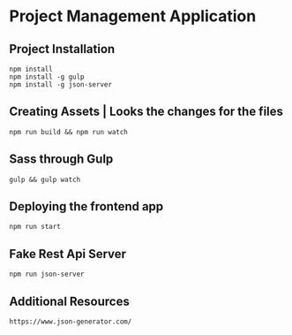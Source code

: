 # Project Management Application #


## Project Installation ##

    npm install
    npm install -g gulp
    npm install -g json-server

## Creating Assets | Looks the changes for the files ## 

    npm run build && npm run watch

## Sass through Gulp ##
    
    gulp && gulp watch

## Deploying the frontend app ##

    npm run start

## Fake Rest Api Server ##

    npm run json-server

## Additional Resources ##

    https://www.json-generator.com/
